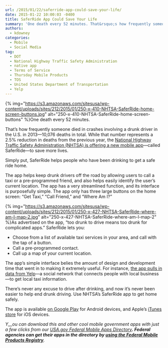 ```yaml
---
url: /2015/01/22/saferride-app-could-save-your-life/
date: 2015-01-22 10:00:03 -0400
title: SaferRide App Could Save Your Life
summary: 'One death every 52 minutes. That&rsquo;s how frequently someone died in crashes involving a drunk driver in the U.S. in 2013&mdash;10,076 deaths in total. While that number represents a 2.5% reduction in deaths from the previous year, the National Highway Traffic Safety Administration (NHTSA) is offering a new mobile app&mdash;called SaferRide&mdash;to save'
authors:
  - kdowney
categories:
  - Mobile
  - Social Media
tag:
  - DOT
  - National Highway Traffic Safety Administration
  - native app
  - Terms of Service
  - Thursday Mobile Products
  - TOS
  - United States Department of Transportation
  - Yelp
---
```


{% img="https://s3.amazonaws.com/sitesusa/wp-content/uploads/sites/212/2015/01/250-x-410-NHTSA-SaferRide-home-screen-buttons.jpg" alt="250-x-410-NHTSA-SaferRide-home-screen-buttons" %}One death every 52 minutes.

That’s how frequently someone died in crashes involving a drunk driver in the U.S. in 2013—10,076 deaths in total. While that number represents a 2.5% reduction in deaths from the previous year, the <a href="http://www.nhtsa.gov/About+NHTSA/Press+Releases/2014/SaferRide-app-and-new-data-highlight-holiday-drunk-driving-crackdown" target="_blank">National Highway Traffic Safety Administration (NHTSA) is offering a new mobile app</a>—called SaferRide—to save more lives.

Simply put, SaferRide helps people who have been drinking to get a safe ride home.

The app helps keep drunk drivers off the road by allowing users to call a taxi or a pre-programmed friend, and also helps easily identify the user’s current location. The app has a very streamlined function, and its interface is purposefully simple. The app only has three large buttons on the home screen: “Get Taxi,” “Call Friend,” and “Where Am I?”

{% img="https://s3.amazonaws.com/sitesusa/wp-content/uploads/sites/212/2015/01/250-x-427-NHTSA-SaferRide-where-am-I-map-2.jpg" alt="250-x-427-NHTSA-SaferRide-where-am-I-map-2" %}As advertised on the app, &#8220;too drunk to drive means too drunk for complicated apps.&#8221; SaferRide lets you:

  * Choose from a list of available taxi services in your area, and call with the tap of a button.
  * Call a pre-programmed contact.
  * Call up a map of your current location.

The app’s simple interface belies the amount of design and development time that went in to making it extremely useful. For instance, [the app pulls in data from Yelp](https://www.WHATEVER/2015/01/26/new-nhtsa-app-uses-yelp-api/ "New NHTSA App Uses Yelp API")—a social network that connects people with local business—to get local taxi information.

There’s never any excuse to drive after drinking, and now it’s never been easier to help end drunk driving. Use NHTSA’s SaferRide app to get home safely.

The app is available [on Google Play](https://play.google.com/store/apps/details?id=com.nhtsa.SaferRide) for Android devices, and Apple’s [iTunes store](https://itunes.apple.com/us/app/saferride/id950774008?mt=8) for iOS devices.

_Y__ou can download this and other cool mobile government apps with just a few clicks from our [USA.gov Federal Mobile Apps Directory](http://www.usa.gov/mobileapps.shtml)__. Federal agencies can get their apps in the directory by [using the Federal Mobile Products Registry](https://www.WHATEVER/services/the-federal-mobile-apps-registry/)__._